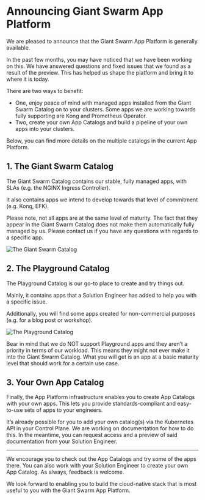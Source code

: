 # Announcing Giant Swarm App Platform
We are pleased to announce that the Giant Swarm App Platform is generally available.

In the past few months, you may have noticed that we have been working on this. We have answered questions and fixed issues that we found as a result of the preview. This has helped us shape the platform and bring it to where it is today.

There are two ways to benefit:

* One, enjoy peace of mind with managed apps installed from the Giant Swarm Catalog on to your clusters. Some apps we are working towards fully supporting are Kong and Prometheus Operator.
* Two, create your own App Catalogs and build a pipeline of your own apps into your clusters.

Below, you can find more details on the multiple catalogs in the current App Platform.


## 1. **The Giant Swarm Catalog**

The Giant Swarm Catalog contains our stable, fully managed apps, with SLAs (e.g. the NGINX Ingress Controller). 

It also contains apps we intend to develop towards that level of commitment (e.g. Kong, EFK).

Please note, not all apps are at the same level of maturity. The fact that they appear in the Giant Swarm Catalog does not make them automatically fully managed by us. Please contact us if you have any questions with regards to a specific app.


![The Giant Swarm Catalog](https://p80.f1.n0.cdn.getcloudapp.com/items/lluDyJ14/Image%202020-04-22%20at%209.58.56%20AM.png?v=a356238b6f1a34f5840d3609c743f808)

## 2. The Playground Catalog

The Playground Catalog is our go-to place to create and try things out. 

Mainly, it contains apps that a Solution Engineer has added to help you with a specific issue. 

Additionally, you will find some apps created for non-commercial purposes (e.g. for a blog post or workshop).


![The Playground Catalog](https://p80.f1.n0.cdn.getcloudapp.com/items/z8uxX8wL/Image%202020-04-22%20at%2010.03.00%20AM.png?v=1439b2120f9203b7e4ba13ce26b83af3)


Bear in mind that we do NOT support Playground apps and they aren’t a priority in terms of our workload. This means they might not ever make it into the Giant Swarm Catalog. What you will get is an app at a basic maturity level that should work for a certain use case.


## 3. Your Own App Catalog

Finally, the App Platform infrastructure enables you to create App Catalogs with your own apps. This lets you provide standards-compliant and easy-to-use sets of apps to your engineers.

It’s already possible for you to add your own catalog(s) via the Kubernetes API in your Control Plane. We are working on documentation for how to do this. In the meantime, you can request access and a preview of said documentation from your Solution Engineer.


----------

We encourage you to check out the App Catalogs and try some of the apps there. You can also work with your Solution Engineer to create your own App Catalog. As always, feedback is welcome.

We look forward to enabling you to build the cloud-native stack that is most useful to you with the Giant Swarm App Platform.
